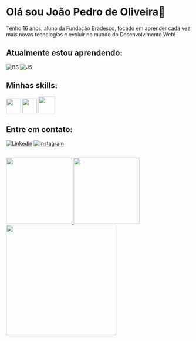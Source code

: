 # Olá sou João Pedro de Oliveira👋
Tenho 16 anos, aluno da Fundação Bradesco, focado em aprender cada vez mais novas tecnologias e evoluir no mundo do Desenvolvimento Web! <br>
## Atualmente estou aprendendo: <br>
![BS](https://img.shields.io/badge/Bootstrap-563D7C?style=for-the-badge&logo=bootstrap&logoColor=white)
![JS](https://img.shields.io/badge/JavaScript-F7DF1E?style=for-the-badge&logo=javascript&logoColor=black) <br>

## Minhas skills: <br>
<span>
  <img loading="lazy" src="https://cdn.jsdelivr.net/gh/devicons/devicon@latest/icons/html5/html5-original.svg" width="40" height="40" />       
  <img loading="lazy" src="https://cdn.jsdelivr.net/gh/devicons/devicon@latest/icons/css3/css3-original.svg" width="40" height="40" />
  <img loading="lazy" src="https://cdn.jsdelivr.net/gh/devicons/devicon@latest/icons/bootstrap/bootstrap-original.svg" width="45" height="45" />
 <!-- <img loading="lazy" src="https://cdn.jsdelivr.net/gh/devicons/devicon@latest/icons/javascript/javascript-original.svg" width="40" height="40"  />  -->      
</span>
<!--
![BS](https://img.shields.io/badge/CSS3-1572B6?style=for-the-badge&logo=css3&logoColor=white)
![JS](https://img.shields.io/badge/HTML5-E34F26?style=for-the-badge&logo=html5&logoColor=white) <br> -->

## Entre em contato: <br>
  [![Linkedin](https://img.shields.io/badge/LinkedIn-0077B5?style=for-the-badge&logo=linkedin&logoColor=white)](https://www.linkedin.com/in/jo%C3%A3o-pedro-oliveira-b86b0b293/)
  [![Instagram](https://img.shields.io/badge/Instagram-E4405F?style=for-the-badge&logo=instagram&logoColor=white)](https://www.instagram.com/jao_oliviera/)
  <!--[![Github](	https://img.shields.io/badge/GitHub-100000?style=for-the-badge&logo=github&logoColor=white)](https://github.com/jaojogadez)-->
<br>

<div>
<a href="https://github.com/jaojogadez">
<img loading="lazy" height="180em" src="https://github-readme-stats.vercel.app/api/top-langs/?username=jaojogadez&layout=compact&langs_count=7&theme=dark"/>
<img loading="lazy" height="180em" src="https://github-readme-stats.vercel.app/api?username=jaojogadez&show_icons=true&theme=dark&include_all_commits=true&count_private=true"/>
<img loading="lazy" width="300" src="https://i.pinimg.com/originals/03/bb/b1/03bbb179ac595ff87e17820bb2ac16de.gif">
</div>

<!--
![Snake animation](https://github.com/jaojogadez/jaojogadez/blob/output/github-contribution-grid-snake.svg) testes teste
-->
